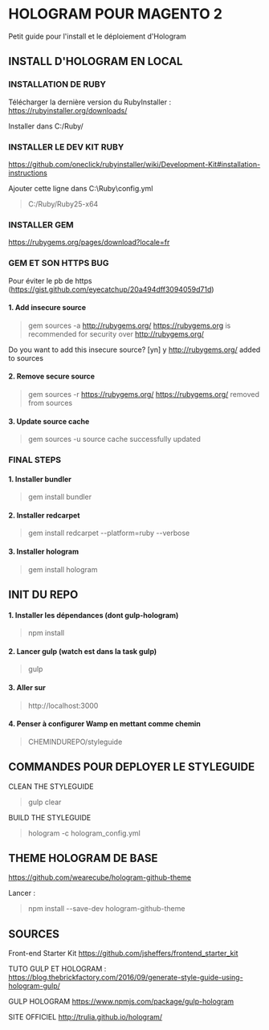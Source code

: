 # HOLOGRAM POUR MAGENTO 2

Petit guide pour l'install et le déploiement d'Hologram

## INSTALL D'HOLOGRAM EN LOCAL

### INSTALLATION DE RUBY

Télécharger la dernière version du RubyInstaller : 
https://rubyinstaller.org/downloads/

Installer dans C:/Ruby/

### INSTALLER LE DEV KIT RUBY

https://github.com/oneclick/rubyinstaller/wiki/Development-Kit#installation-instructions

Ajouter cette ligne dans C:\Ruby\config.yml
> C:/Ruby/Ruby25-x64

### INSTALLER GEM
https://rubygems.org/pages/download?locale=fr

### GEM ET SON HTTPS BUG
Pour éviter le pb de https
(https://gist.github.com/eyecatchup/20a494dff3094059d71d)

#### 1. Add insecure source
> gem sources -a http://rubygems.org/
https://rubygems.org is recommended for security over http://rubygems.org/

Do you want to add this insecure source? [yn]  y
http://rubygems.org/ added to sources

#### 2. Remove secure source
> gem sources -r https://rubygems.org/
https://rubygems.org/ removed from sources

#### 3. Update source cache
> gem sources -u
source cache successfully updated


### FINAL STEPS
#### 1. Installer bundler
> gem install bundler

#### 2. Installer redcarpet
> gem install redcarpet --platform=ruby --verbose

#### 3. Installer hologram
> gem install hologram


## INIT DU REPO
#### 1. Installer les dépendances (dont gulp-hologram)
> npm install

#### 2. Lancer gulp (watch est dans la task gulp) 
> gulp

#### 3. Aller sur 
> http://localhost:3000

#### 4. Penser à configurer Wamp en mettant comme chemin 
> CHEMINDUREPO/styleguide


## COMMANDES POUR DEPLOYER LE STYLEGUIDE

CLEAN THE STYLEGUIDE
> gulp clear

BUILD THE STYLEGUIDE
> hologram -c hologram_config.yml



## THEME HOLOGRAM DE BASE
https://github.com/wearecube/hologram-github-theme

Lancer :
> npm install --save-dev hologram-github-theme


## SOURCES
Front-end Starter Kit
https://github.com/jsheffers/frontend_starter_kit

TUTO GULP ET HOLOGRAM :
https://blog.thebrickfactory.com/2016/09/generate-style-guide-using-hologram-gulp/

GULP HOLOGRAM
https://www.npmjs.com/package/gulp-hologram

SITE OFFICIEL
http://trulia.github.io/hologram/